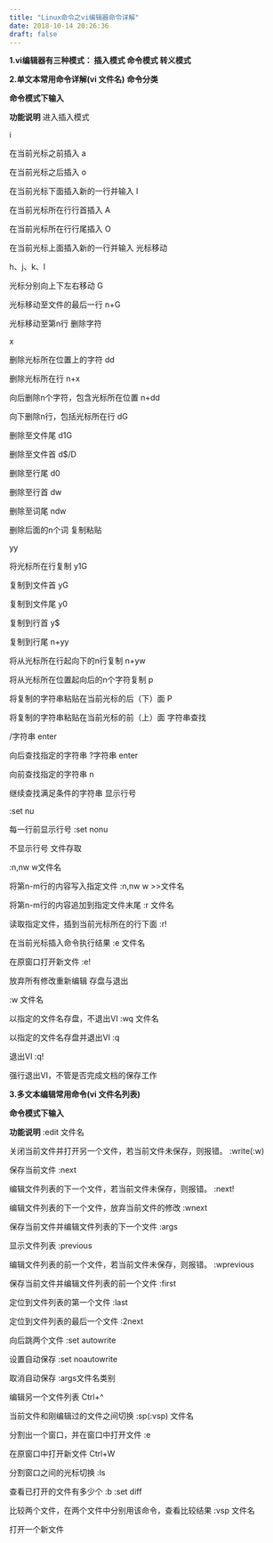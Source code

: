```yaml
---
title: "Linux命令之vi编辑器命令详解"
date: 2018-10-14 20:26:36
draft: false
---
```

**1.vi编辑器有三种模式： 插入模式 命令模式 转义模式**

**2.单文本常用命令详解(vi 文件名)**
****命令分类****
 
****命令模式下输入****
 
****功能说明**** 进入插入模式
 
i
 
在当前光标之前插入 a
 
在当前光标之后插入 o
 
在当前光标下面插入新的一行并输入 I
 
在当前光标所在行行首插入 A
 
在当前光标所在行行尾插入 O
 
在当前光标上面插入新的一行并输入 光标移动
 
h、j、k、l
 
光标分别向上下左右移动 G
 
光标移动至文件的最后一行 n+G
 
光标移动至第n行 删除字符
 
x
 
删除光标所在位置上的字符 dd
 
删除光标所在行 n+x
 
向后删除n个字符，包含光标所在位置 n+dd
 
向下删除n行，包括光标所在行 dG
 
删除至文件尾 d1G
 
删除至文件首 d$/D
 
删除至行尾 d0
 
删除至行首 dw
 
删除至词尾 ndw
 
删除后面的n个词 复制粘贴
 
yy
 
将光标所在行复制 y1G
 
复制到文件首 yG
 
复制到文件尾 y0
 
复制到行首 y$
 
复制到行尾 n+yy
 
将从光标所在行起向下的n行复制 n+yw
 
将从光标所在位置起向后的n个字符复制 p
 
将复制的字符串粘贴在当前光标的后（下）面 P
 
将复制的字符串粘贴在当前光标的前（上）面 字符串查找
 
/字符串 enter
 
向后查找指定的字符串 ?字符串 enter
 
向前查找指定的字符串 n
 
继续查找满足条件的字符串 显示行号
 
:set nu
 
每一行前显示行号 :set nonu
 
不显示行号 文件存取
 
:n,nw w文件名
 
将第n-m行的内容写入指定文件 :n,nw w >>文件名
 
将第n-m行的内容追加到指定文件末尾 :r 文件名
 
读取指定文件，插到当前光标所在的行下面 :r!
 
在当前光标插入命令执行结果 :e 文件名
 
在原窗口打开新文件 :e!
 
放弃所有修改重新编辑 存盘与退出
 
:w 文件名
 
以指定的文件名存盘，不退出VI :wq 文件名
 
以指定的文件名存盘并退出VI :q
 
退出VI :q!
 
强行退出VI，不管是否完成文档的保存工作

**3.多文本编辑常用命令(vi 文件名列表)**

****命令模式下输入****
 
****功能说明**** :edit 文件名
 
关闭当前文件并打开另一个文件，若当前文件未保存，则报错。 :write(:w)
 
保存当前文件 :next
 
编辑文件列表的下一个文件，若当前文件未保存，则报错。 :next!
 
编辑文件列表的下一个文件，放弃当前文件的修改 :wnext
 
保存当前文件并编辑文件列表的下一个文件 :args
 
显示文件列表 :previous
 
编辑文件列表的前一个文件，若当前文件未保存，则报错。 :wprevious
 
保存当前文件并编辑文件列表的前一个文件 :first
 
定位到文件列表的第一个文件 :last
 
定位到文件列表的最后一个文件 :2next
 
向后跳两个文件 :set autowrite
 
设置自动保存 :set noautowrite
 
取消自动保存 :args文件名类别
 
编辑另一个文件列表 Ctrl+^
 
当前文件和刚编辑过的文件之间切换 :sp(:vsp) 文件名
 
分割出一个窗口，并在窗口中打开文件 :e
 
在原窗口中打开新文件 Ctrl+W
 
分割窗口之间的光标切换 :ls
 
查看已打开的文件有多少个 :b :set diff
 
比较两个文件，在两个文件中分别用该命令，查看比较结果 :vsp 文件名
 
打开一个新文件